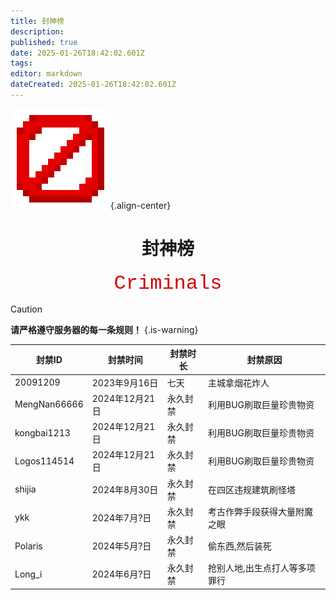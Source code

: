 ```yaml
---
title: 封神榜
description: 
published: true
date: 2025-01-26T18:42:02.601Z
tags: 
editor: markdown
dateCreated: 2025-01-26T18:42:02.601Z
---
```


![](/public\img/其它/封神榜/barrier_je2_be2.webp){.align-center}

# <center>封神榜</center>

<center><font face="courier New" color=	#D20103 size=6>Criminals</font></center>

> [!CAUTION]
**请严格遵守服务器的每一条规则！**
{.is-warning}


| 封禁ID       | 封禁时间     | 封禁时长      | 封禁原因     |
| ----------- | ----------- | ----------- | ----------- |
| 20091209    | 2023年9月16日 | 七天        | 主城拿烟花炸人 |
| MengNan66666 | 2024年12月21日 | 永久封禁 | 利用BUG刷取巨量珍贵物资 |
| kongbai1213 | 2024年12月21日 | 永久封禁 | 利用BUG刷取巨量珍贵物资 |
| Logos114514 | 2024年12月21日 | 永久封禁 | 利用BUG刷取巨量珍贵物资 |
| shijia | 2024年8月30日 | 永久封禁 | 在四区违规建筑刷怪塔 |
| ykk | 2024年7月?日 |永久封禁| 考古作弊手段获得大量附魔之眼 |
|Polaris|2024年5月?日|永久封禁|偷东西,然后装死|
|Long_i|2024年6月?日|永久封禁|抢别人地,出生点打人等多项罪行|